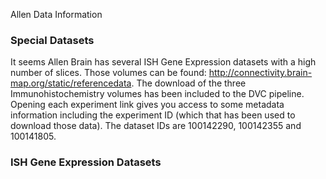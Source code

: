 Allen Data Information

### Special Datasets
It seems Allen Brain has several ISH Gene Expression datasets with a high number of slices.
Those volumes can be found: http://connectivity.brain-map.org/static/referencedata.
The download of the three Immunohistochemistry volumes has been included to the DVC pipeline.
Opening each experiment link gives you access to some metadata information
including the experiment ID (which that has been used to download those data).
The dataset IDs are 100142290, 100142355 and 100141805.


### ISH Gene Expression Datasets
